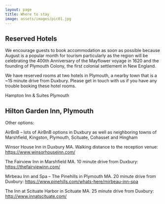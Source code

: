 ```yaml
---
layout: page
title: Where to stay
image: assets/images/pic01.jpg
---
```

<!-- Text stuff -->
<h2>Reserved Hotels</h2>

We encourage guests to book accommodation as soon as possible because August is a popular month for tourism particularly as the region will be celebrating the 400th Anniversary of the Mayflower voyage in 1620 and the founding of Plymouth Colony, the first colonial settlement in New England. 

We have reserved rooms at two hotels in Plymouth, a nearby town that is a ~15 minute drive from Duxbury. Please get in touch with us if you have any trouble booking these hotel rooms. 

Hampton Inn & Suites Plymouth

<h2>Hilton Garden Inn, Plymouth</h2>


Other options:

AirBnB – lots of AirBnB options in Duxbury as well as neighboring towns of Marshfield, Kingston, Plymouth, Scituate, Cohasset and Hingham 

Winsor House Inn in Duxbury MA.  Walking distance to the reception venue:
https://www.winsorhouseinn.com/

The Fairview Inn in Marshfield MA.  10 minute drive from Duxbury: 
https://thefairviewinn.com/

Mirbeau Inn and Spa – The Pinehills in Plymouth MA.  20 minute drive from Duxbury: 
https://www.pinehills.com/whats-here/mirbeau-inn-spa

The Inn at Scituate Harbor in Scituate MA.  25 minute drive from Duxbury: 
http://www.innatscituate.com/

